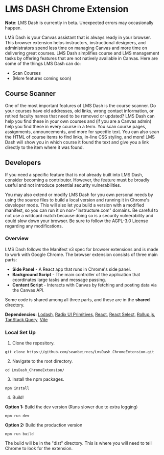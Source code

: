 # LMS DASH Chrome Extension

**Note:** LMS Dash is currently in beta. Unexpected errors may occasionally happen.

LMS Dash is your Canvas assistant that is always ready in your browser. This browser extension helps instructors,
instructional designers, and administrators spend less time on managing Canvas and more time on delivering great
courses. LMS Dash simplifies course and LMS management tasks by offering features that are not natively available in
Canvas. Here are some of the things LMS Dash can do:
- Scan Courses
- (More features coming soon)

## Course Scanner
One of the most important features of LMS Dash is the course scanner. Do your courses have old addresses, old links,
wrong contact information, or retired faculty names that need to be removed or updated? LMS Dash can help you find these
in your own courses and (if you are a Canvas admin) help you find these in every course in a term. You scan course
pages, assignments, announcements, and more for specific text. You can also scan the HTML of course items to find links, 
in-line CSS styling, and more! LMS Dash will show you in which course it found the text and give you a link directly to 
the item where it was found. 

## Developers

If you need a specific feature that is not already built into LMS Dash, consider becoming a contributor. However, the
feature must be broadly useful and not introduce potential security vulnerabilities. 

You may also extend or modify LMS Dash for you own personal needs by using the source files to build a local version and
 running it in Chrome's developer mode. This will also let you build a version with a modified manifest, so you can run it on 
non-"instructure.com" domains. Be careful to not use a wildcard match because doing so is a security vulnerability and
could slow down your browser. Be sure to follow the AGPL-3.0 License regarding any modifications.

### Overview

LMS Dash follows the Manifest v3 spec for browser extensions and is made to work with Google Chrome. The browser
extension consists of three main parts:
- **Side Panel** - A React app that runs in Chrome's side panel.
- **Background Script** - The main controller of the application that coordinates large tasks and message passing.
- **Content Script** - Interacts with Canvas by fetching and posting data via the Canvas API.

Some code is shared among all three parts, and these are in the **shared** directory.

**Dependencies:** [Lodash](https://github.com/lodash/lodash), [Radix UI Primitives](https://github.com/radix-ui/primitives), [React](https://react.dev/), 
[React Select](https://github.com/jedwatson/react-select), [Rollup.js](https://rollupjs.org/), [TanStack Query](https://github.com/TanStack/query), [Vite](https://vitejs.dev/)

### Local Set Up
1. Clone the repository.
```shell
git clone https://github.com/seanbeirnes/LmsDash_ChromeExtension.git
```
2. Navigate to the root directory.
```shell
cd LmsDash_ChromeExtension/
```
3. Install the npm packages.
```shell
npm install
```
4. Build!

**Option 1:** Build the dev version (Runs slower due to extra logging)
```shell
npm run dev
```

**Option 2:** Build the production version
```shell
npm run build
```
The build will be in the "dist" directory. This is where you will need to tell Chrome to look for the extension.
